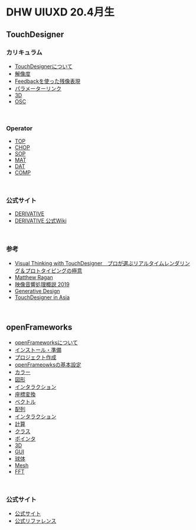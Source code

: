 # DHW UIUXD 20.4月生

## TouchDesigner

### カリキュラム

* [TouchDesignerについて](docs/td/01_Basic.md)
* [解像度](docs/td/00_Resolution.md)
* [Feedbackを使った残像表現](docs/td/00_Resolution.md)
* [パラメーターリンク](docs/td/04_Referance.md)
* [3D](docs/td/00_3D.md)
* [OSC](docs/td/00_OSC.md)

&nbsp;
&nbsp;

### Operator
* [TOP](docs/td/02_TOP.md)
* [CHOP](docs/td/03_CHOP.md)
* [SOP](docs/td/05_SOP.md)
* [MAT](docs/td/06_MAT.md)
* [DAT](docs/td/07_DAT.md)
* [COMP](docs/td/08_COMP.md)

&nbsp;
&nbsp;

### 公式サイト
* [DERIVATIVE](https://www.derivative.ca/)
* [DERIVATIVE 公式Wiki](https://docs.derivative.ca/Main_Page)

&nbsp;
&nbsp;

### 参考
* [Visual Thinking with TouchDesigner　プロが選ぶリアルタイムレンダリング＆プロトタイピングの極意](https://www.amazon.co.jp/dp/B075L6DRBW)
* [Matthew Ragan](https://www.youtube.com/channel/UCKAAKTI2xLNNBJRkdf8E58A)
* [映像音響処理概説 2019](http://satoruhiga.com/TDWS2019/)
* [Generative Design
](http://www.derivative.ca/wiki088/index.php?title=Generative_Design)
* [TouchDesigner in Asia](http://www.touchdesigner.co/)


&nbsp;
&nbsp;



## openFrameworks

* [openFrameworksについて](docs/of/00_about.md)
* [インストール・準備](docs/of/00_install.md)
* [プロジェクト作成](docs/of/01_start.md)
* [openFrameowksの基本設定](docs/of/02_settings.md)
* [カラー](docs/of/03_color.md)
* [図形](docs/of/04_shape.md)
* [インタラクション](docs/of/05_interaction.md)
* [座標変換](docs/of/06_transform.md)
* [ベクトル](docs/of/07_vec.md)
* [配列](docs/of/08_array.md)
* [インタラクション](docs/of/05_interaction.md)
* [計算](docs/of/07_math.md)
* [クラス](docs/of/09_class.md)
* [ポインタ](docs/of/11_C++_pointer.md)
* [3D](docs/of/12_3D.md)
* [GUI](docs/of/14_ofxGUI.md)
* [球体](docs/of/13_sphere.md)
* [Mesh](docs/of/16_mesh.md)
* [FFT](docs/of/12_fft.md)

&nbsp;

### 公式サイト
* [公式サイト](https://openframeworks.cc/)
* [公式リファレンス](https://openframeworks.cc/ja/documentation/)


&nbsp;
&nbsp;

&nbsp;
&nbsp;
